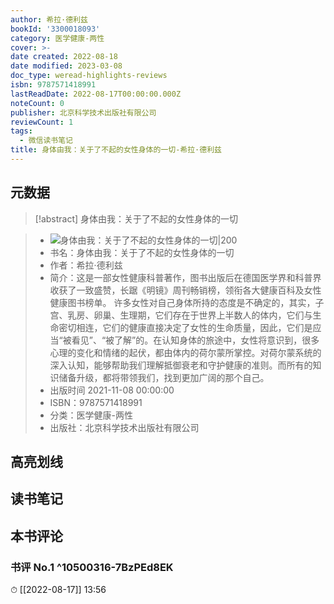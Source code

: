 ```yaml
---
author: 希拉·德利兹
bookId: '3300018093'
category: 医学健康-两性
cover: >-
date created: 2022-08-18
date modified: 2023-03-08
doc_type: weread-highlights-reviews
isbn: 9787571418991
lastReadDate: 2022-08-17T00:00:00.000Z
noteCount: 0
publisher: 北京科学技术出版社有限公司
reviewCount: 1
tags:
  - 微信读书笔记
title: 身体由我：关于了不起的女性身体的一切-希拉·德利兹
---
```


## 元数据

>[!abstract] 身体由我：关于了不起的女性身体的一切

> - ![身体由我：关于了不起的女性身体的一切|200](https://weread-1258476243.file.myqcloud.com/weread/cover/93/3300018093/t7_3300018093.jpg)
> - 书名：身体由我：关于了不起的女性身体的一切
> - 作者：希拉·德利兹
> - 简介：这是一部女性健康科普著作，图书出版后在德国医学界和科普界收获了一致盛赞，长踞《明镜》周刊畅销榜，领衔各大健康百科及女性健康图书榜单。
许多女性对自己身体所持的态度是不确定的，其实，子宫、乳房、卵巢、生理期，它们存在于世界上半数人的体内，它们与生命密切相连，它们的健康直接决定了女性的生命质量，因此，它们是应当“被看见”、“被了解”的。在认知身体的旅途中，女性将意识到，很多心理的变化和情绪的起伏，都由体内的荷尔蒙所掌控。对荷尔蒙系统的深入认知，能够帮助我们理解抵御衰老和守护健康的准则。而所有的知识储备升级，都将带领我们，找到更加广阔的那个自己。
> - 出版时间 2021-11-08 00:00:00
> - ISBN：9787571418991
> - 分类：医学健康-两性
> - 出版社：北京科学技术出版社有限公司

## 高亮划线

## 读书笔记

## 本书评论

### 书评 No.1 ^10500316-7BzPEd8EK

⏱ [[2022-08-17]] 13:56
